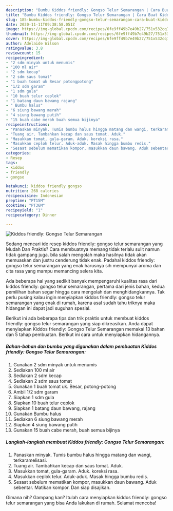 ```yaml
---
description: "Bumbu Kiddos friendly: Gongso Telur Semarangan | Cara Buat Kiddos friendly: Gongso Telur Semarangan Yang Mudah Dan Praktis"
title: "Bumbu Kiddos friendly: Gongso Telur Semarangan | Cara Buat Kiddos friendly: Gongso Telur Semarangan Yang Mudah Dan Praktis"
slug: 185-bumbu-kiddos-friendly-gongso-telur-semarangan-cara-buat-kiddos-friendly-gongso-telur-semarangan-yang-mudah-dan-praktis
date: 2020-11-11T09:38:58.051Z
image: https://img-global.cpcdn.com/recipes/6fe9ff49b7e49b27/751x532cq70/kiddos-friendly-gongso-telur-semarangan-foto-resep-utama.jpg
thumbnail: https://img-global.cpcdn.com/recipes/6fe9ff49b7e49b27/751x532cq70/kiddos-friendly-gongso-telur-semarangan-foto-resep-utama.jpg
cover: https://img-global.cpcdn.com/recipes/6fe9ff49b7e49b27/751x532cq70/kiddos-friendly-gongso-telur-semarangan-foto-resep-utama.jpg
author: Adelaide Wilson
ratingvalue: 3.8
reviewcount: 15
recipeingredient:
- "2 sdm minyak untuk menumis"
- "100 ml air"
- "2 sdm kecap"
- "2 sdm saus tomat"
- "1 buah tomat uk Besar potongpotong"
- "1/2 sdm garam"
- "1 sdm gula"
- "10 buah telur ceplok"
- "1 batang daun bawang rajang"
- " Bumbu halus"
- "6 siung bawang merah"
- "4 siung bawang putih"
- "15 buah cabe merah buah semua bijinya"
recipeinstructions:
- "Panaskan minyak. Tumis bumbu halus hingga matang dan wangi, terkaramelisasi."
- "Tuang air. Tambahkan kecap dan saus tomat. Aduk."
- "Masukkan tomat, gula-garam. Aduk. koreksi rasa."
- "Masukkan ceplok telur. Aduk-aduk. Masak hingga bumbu redis."
- "Sesaat sebelum mematikan kompor, masukkan daun bawang. Aduk sebentar. Matikan kompor. Dan siap disajikan."
categories:
- Resep
tags:
- kiddos
- friendly
- gongso

katakunci: kiddos friendly gongso 
nutrition: 268 calories
recipecuisine: Indonesian
preptime: "PT15M"
cooktime: "PT36M"
recipeyield: "1"
recipecategory: Dinner

---
```



![Kiddos friendly: Gongso Telur Semarangan](https://img-global.cpcdn.com/recipes/6fe9ff49b7e49b27/751x532cq70/kiddos-friendly-gongso-telur-semarangan-foto-resep-utama.jpg)

Sedang mencari ide resep kiddos friendly: gongso telur semarangan yang Mudah Dan Praktis? Cara membuatnya memang tidak terlalu sulit namun tidak gampang juga. bila salah mengolah maka hasilnya tidak akan memuaskan dan justru cenderung tidak enak. Padahal kiddos friendly: gongso telur semarangan yang enak harusnya sih mempunyai aroma dan cita rasa yang mampu memancing selera kita.



Ada beberapa hal yang sedikit banyak mempengaruhi kualitas rasa dari kiddos friendly: gongso telur semarangan, pertama dari jenis bahan, kedua pemilihan bahan segar hingga cara mengolah dan menghidangkannya. Tak perlu pusing kalau ingin menyiapkan kiddos friendly: gongso telur semarangan yang enak di rumah, karena asal sudah tahu triknya maka hidangan ini dapat jadi suguhan spesial.


Berikut ini ada beberapa tips dan trik praktis untuk membuat kiddos friendly: gongso telur semarangan yang siap dikreasikan. Anda dapat menyiapkan Kiddos friendly: Gongso Telur Semarangan memakai 13 bahan dan 5 tahap pembuatan. Berikut ini cara untuk menyiapkan hidangannya.

<!--inarticleads1-->

##### Bahan-bahan dan bumbu yang digunakan dalam pembuatan Kiddos friendly: Gongso Telur Semarangan:

1. Gunakan 2 sdm minyak untuk menumis
1. Sediakan 100 ml air
1. Sediakan 2 sdm kecap
1. Sediakan 2 sdm saus tomat
1. Gunakan 1 buah tomat uk. Besar, potong-potong
1. Ambil 1/2 sdm garam
1. Siapkan 1 sdm gula
1. Siapkan 10 buah telur ceplok
1. Siapkan 1 batang daun bawang, rajang
1. Gunakan  Bumbu halus
1. Sediakan 6 siung bawang merah
1. Siapkan 4 siung bawang putih
1. Gunakan 15 buah cabe merah, buah semua bijinya




<!--inarticleads2-->

##### Langkah-langkah membuat Kiddos friendly: Gongso Telur Semarangan:

1. Panaskan minyak. Tumis bumbu halus hingga matang dan wangi, terkaramelisasi.
1. Tuang air. Tambahkan kecap dan saus tomat. Aduk.
1. Masukkan tomat, gula-garam. Aduk. koreksi rasa.
1. Masukkan ceplok telur. Aduk-aduk. Masak hingga bumbu redis.
1. Sesaat sebelum mematikan kompor, masukkan daun bawang. Aduk sebentar. Matikan kompor. Dan siap disajikan.




Gimana nih? Gampang kan? Itulah cara menyiapkan kiddos friendly: gongso telur semarangan yang bisa Anda lakukan di rumah. Selamat mencoba!
